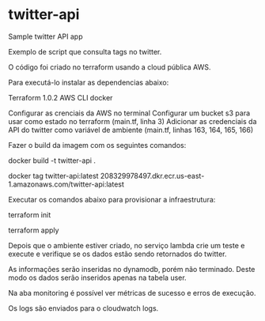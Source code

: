 # twitter-api
Sample twitter API app


Exemplo de script que consulta tags no twitter.

O código foi criado no terraform usando a cloud pública AWS.

Para executá-lo instalar as dependencias abaixo:

Terraform 1.0.2
AWS CLI
docker

Configurar as crenciais da AWS no terminal
Configurar um bucket s3 para usar como estado no terraform (main.tf, linha 3)
Adicionar as credenciais da API do twitter como variável de ambiente (main.tf, linhas 163, 164, 165, 166)

Fazer o build da imagem com os seguintes comandos:

docker build -t twitter-api .

docker tag twitter-api:latest 208329978497.dkr.ecr.us-east-1.amazonaws.com/twitter-api:latest

Executar os comandos abaixo para provisionar a infraestrutura:

terraform init

terraform apply

Depois que o ambiente estiver criado, no serviço lambda crie um teste e execute e verifique se os dados estão sendo retornados do twitter.

As informações serão inseridas no dynamodb, porém não terminado. Deste modo os dados serão inseridos apenas na tabela user.

Na aba monitoring é possível ver métricas de sucesso e erros de execução.

Os logs são enviados para o cloudwatch logs.